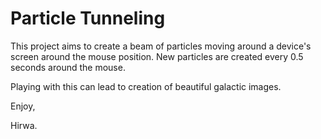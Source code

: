 # Particle Tunneling

This project aims to create a beam of particles moving around a device's screen around the mouse position. New particles are created every 0.5 seconds around the mouse.

Playing with this can lead to creation of beautiful galactic images.

Enjoy,

Hirwa.

